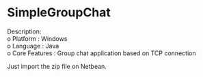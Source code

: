 # SimpleGroupChat

Description: <br>
o	Platform : Windows<br>
o	Language : Java<br>
o	Core Features : Group chat application based on TCP connection<br>

Just import the zip file on Netbean.
